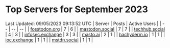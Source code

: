 # Top Servers for September 2023
Last Updated: 09/05/2023 09:13:52 UTC
| Server | Posts | Active Users |
| -- | -- | -- |
| [fosstodon.org](https://fosstodon.org/tags/PowerShell) | 7 | 6 |
| [mastodon.social](https://mastodon.social/tags/PowerShell) | 7 | 7 |
| [techhub.social](https://techhub.social/tags/PowerShell) | 4 | 3 |
| [infosec.exchange](https://infosec.exchange/tags/PowerShell) | 3 | 3 |
| [masto.ai](https://masto.ai/tags/PowerShell) | 2 | 1 |
| [hachyderm.io](https://hachyderm.io/tags/PowerShell) | 1 | 1 |
| [ioc.exchange](https://ioc.exchange/tags/PowerShell) | 1 | 1 |
| [mstdn.social](https://mstdn.social/tags/PowerShell) | 1 | 1 |
